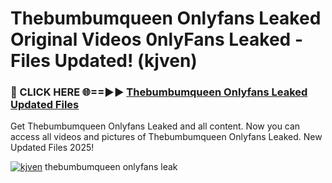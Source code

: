 # Thebumbumqueen Onlyfans Leaked Original Videos 0nlyFans Leaked - Files Updated! (kjven)

<h3>🔴 CLICK HERE 🌐==►► <a href="https://tinyurl.com/2jnfzry5" rel="nofollow">Thebumbumqueen Onlyfans Leaked Updated Files</a></h3>

Get Thebumbumqueen Onlyfans Leaked and all content. Now you can access all videos and pictures of Thebumbumqueen Onlyfans Leaked. New Updated Files 2025!

[![kjven](https://i.imgur.com/GyGTBgg.gif)](https://tinyurl.com/2jnfzry5)
thebumbumqueen onlyfans leak